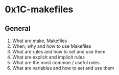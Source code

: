 # 0x1C-makefiles

## General
1. What are make, Makefiles
1. When, why and how to use Makefiles
1. What are rules and how to set and use them
1. What are explicit and implicit rules
1. What are the most common / useful rules
1. What are variables and how to set and use them

